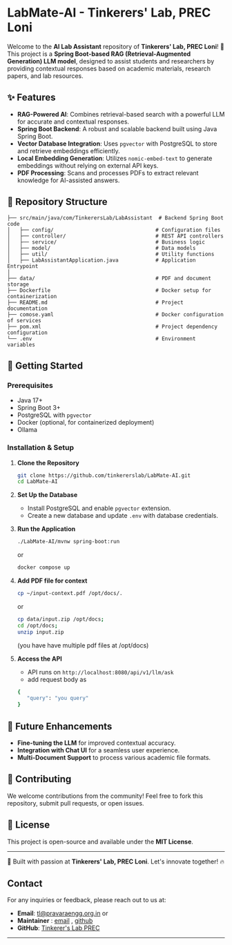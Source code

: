 # LabMate-AI - Tinkerers' Lab, PREC Loni

Welcome to the **AI Lab Assistant** repository of **Tinkerers' Lab, PREC Loni**! 🚀 This project is a **Spring Boot-based RAG (Retrieval-Augmented Generation) LLM model**, designed to assist students and researchers by providing contextual responses based on academic materials, research papers, and lab resources.

## ✨ Features
- **RAG-Powered AI**: Combines retrieval-based search with a powerful LLM for accurate and contextual responses.
- **Spring Boot Backend**: A robust and scalable backend built using Java Spring Boot.
- **Vector Database Integration**: Uses `pgvector` with PostgreSQL to store and retrieve embeddings efficiently.
- **Local Embedding Generation**: Utilizes `nomic-embed-text` to generate embeddings without relying on external API keys.
- **PDF Processing**: Scans and processes PDFs to extract relevant knowledge for AI-assisted answers.

## 📁 Repository Structure
```
├── src/main/java/com/TinkerersLab/LabAssistant  # Backend Spring Boot code
│   ├── config/                                 # Configuration files
│   ├── controller/                             # REST API controllers
│   ├── service/                                # Business logic
│   ├── model/                                  # Data models
│   ├── util/                                   # Utility functions
│   ├── LabAssistantApplication.java            # Application Entrypoint
│
├── data/                                       # PDF and document storage
├── Dockerfile                                  # Docker setup for containerization
├── README.md                                   # Project documentation
├── comose.yaml                                 # Docker configuration of services
├── pom.xml                                     # Project dependency configuration
└── .env                                        # Environment variables
```

## 🚀 Getting Started
### Prerequisites
- Java 17+
- Spring Boot 3+
- PostgreSQL with `pgvector`
- Docker (optional, for containerized deployment)
- Ollama

### Installation & Setup
1. **Clone the Repository**
   ```sh
   git clone https://github.com/tinkererslab/LabMate-AI.git
   cd LabMate-AI
   ```
2. **Set Up the Database**
   - Install PostgreSQL and enable `pgvector` extension.
   - Create a new database and update `.env` with database credentials.
3. **Run the Application**
   ```sh
   ./LabMate-AI/mvnw spring-boot:run
   ```
   or 

   ```sh
   docker compose up
   ```
4. **Add PDF file for context**
   ```sh
   cp ~/input-context.pdf /opt/docs/.
   ```
   or
   ```sh
   cp data/input.zip /opt/docs;
   cd /opt/docs;
   unzip input.zip
   ```
   (you have have multiple pdf files at /opt/docs)
6. **Access the API**
   - API runs on `http://localhost:8080/api/v1/llm/ask`
   - add request body as 
   ```sh
   {
      "query": "you query"
   }
   ```

## 📌 Future Enhancements
- **Fine-tuning the LLM** for improved contextual accuracy.
- **Integration with Chat UI** for a seamless user experience.
- **Multi-Document Support** to process various academic file formats.

## 🤝 Contributing
We welcome contributions from the community! Feel free to fork this repository, submit pull requests, or open issues.

## 📜 License
This project is open-source and available under the **MIT License**.

---
🚀 Built with passion at **Tinkerers' Lab, PREC Loni**. Let's innovate together! 🔥

## Contact

For any inquiries or feedback, please reach out to us at:
- **Email**: tl@pravaraengg.org.in or 
- **Maintainer** : [email](kaustubhk375@gmail.com) , [github](https://github.com/wigiwee)
- **GitHub**: [Tinkerer's Lab PREC](https://github.com/TinkerersLabPREC)

---
